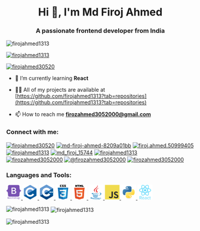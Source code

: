 <h1 align="center">Hi 👋, I'm Md Firoj Ahmed</h1>
<h3 align="center">A passionate frontend developer from India</h3>

<p align="left"> <img src="https://komarev.com/ghpvc/?username=firojahmed1313&label=Profile%20views&color=0e75b6&style=flat" alt="firojahmed1313" /> </p>

<p align="left"> <a href="https://github.com/ryo-ma/github-profile-trophy"><img src="https://github-profile-trophy.vercel.app/?username=firojahmed1313&theme=dark_dimmed&margin-w=10" alt="firojahmed1313" /></a> </p>

<p align="left"> <a href="https://twitter.com/firojahmed30520" target="blank"><img src="https://img.shields.io/twitter/follow/firojahmed30520?logo=twitter&style=for-the-badge" alt="firojahmed30520" /></a> </p>

- 🌱 I’m currently learning **React**

- 👨‍💻 All of my projects are available at [https://github.com/firojahmed1313?tab=repositories](https://github.com/firojahmed1313?tab=repositories)

- 📫 How to reach me **firozahmed3052000@gmail.com**

<h3 align="left">Connect with me:</h3>
<p align="left">
<a href="https://twitter.com/firojahmed30520" target="blank"><img align="center" src="https://raw.githubusercontent.com/rahuldkjain/github-profile-readme-generator/master/src/images/icons/Social/twitter.svg" alt="firojahmed30520" height="30" width="40" /></a>
<a href="https://linkedin.com/in/md-firoj-ahmed-8209a01bb" target="blank"><img align="center" src="https://raw.githubusercontent.com/rahuldkjain/github-profile-readme-generator/master/src/images/icons/Social/linked-in-alt.svg" alt="md-firoj-ahmed-8209a01bb" height="30" width="40" /></a>
<a href="https://fb.com/firoj.ahmed.50999405" target="blank"><img align="center" src="https://raw.githubusercontent.com/rahuldkjain/github-profile-readme-generator/master/src/images/icons/Social/facebook.svg" alt="firoj.ahmed.50999405" height="30" width="40" /></a>
<a href="https://instagram.com/firojahmed1313" target="blank"><img align="center" src="https://raw.githubusercontent.com/rahuldkjain/github-profile-readme-generator/master/src/images/icons/Social/instagram.svg" alt="firojahmed1313" height="30" width="40" /></a>
<a href="https://www.codechef.com/users/md_firoj_15744" target="blank"><img align="center" src="https://cdn.jsdelivr.net/npm/simple-icons@3.1.0/icons/codechef.svg" alt="md_firoj_15744" height="30" width="40" /></a>
<a href="https://www.hackerrank.com/firojahmed1313" target="blank"><img align="center" src="https://raw.githubusercontent.com/rahuldkjain/github-profile-readme-generator/master/src/images/icons/Social/hackerrank.svg" alt="firojahmed1313" height="30" width="40" /></a>
<a href="https://www.leetcode.com/firozahmed3052000" target="blank"><img align="center" src="https://raw.githubusercontent.com/rahuldkjain/github-profile-readme-generator/master/src/images/icons/Social/leet-code.svg" alt="firozahmed3052000" height="30" width="40" /></a>
<a href="https://www.hackerearth.com/@firozahmed3052000" target="blank"><img align="center" src="https://raw.githubusercontent.com/rahuldkjain/github-profile-readme-generator/master/src/images/icons/Social/hackerearth.svg" alt="@firozahmed3052000" height="30" width="40" /></a>
<a href="https://auth.geeksforgeeks.org/user/firozahmed3052000" target="blank"><img align="center" src="https://raw.githubusercontent.com/rahuldkjain/github-profile-readme-generator/master/src/images/icons/Social/geeks-for-geeks.svg" alt="firozahmed3052000" height="30" width="40" /></a>
</p>

<h3 align="left">Languages and Tools:</h3>
<p align="left"> <a href="https://getbootstrap.com" target="_blank" rel="noreferrer"> <img src="https://raw.githubusercontent.com/devicons/devicon/master/icons/bootstrap/bootstrap-plain-wordmark.svg" alt="bootstrap" width="40" height="40"/> </a> <a href="https://www.cprogramming.com/" target="_blank" rel="noreferrer"> <img src="https://raw.githubusercontent.com/devicons/devicon/master/icons/c/c-original.svg" alt="c" width="40" height="40"/> </a> <a href="https://www.w3schools.com/cpp/" target="_blank" rel="noreferrer"> <img src="https://raw.githubusercontent.com/devicons/devicon/master/icons/cplusplus/cplusplus-original.svg" alt="cplusplus" width="40" height="40"/> </a> <a href="https://www.w3schools.com/css/" target="_blank" rel="noreferrer"> <img src="https://raw.githubusercontent.com/devicons/devicon/master/icons/css3/css3-original-wordmark.svg" alt="css3" width="40" height="40"/> </a> <a href="https://www.w3.org/html/" target="_blank" rel="noreferrer"> <img src="https://raw.githubusercontent.com/devicons/devicon/master/icons/html5/html5-original-wordmark.svg" alt="html5" width="40" height="40"/> </a> <a href="https://www.java.com" target="_blank" rel="noreferrer"> <img src="https://raw.githubusercontent.com/devicons/devicon/master/icons/java/java-original.svg" alt="java" width="40" height="40"/> </a> <a href="https://developer.mozilla.org/en-US/docs/Web/JavaScript" target="_blank" rel="noreferrer"> <img src="https://raw.githubusercontent.com/devicons/devicon/master/icons/javascript/javascript-original.svg" alt="javascript" width="40" height="40"/> </a> <a href="https://www.python.org" target="_blank" rel="noreferrer"> <img src="https://raw.githubusercontent.com/devicons/devicon/master/icons/python/python-original.svg" alt="python" width="40" height="40"/> </a> <a href="https://reactjs.org/" target="_blank" rel="noreferrer"> <img src="https://raw.githubusercontent.com/devicons/devicon/master/icons/react/react-original-wordmark.svg" alt="react" width="40" height="40"/> </a> </p>

<p><img align="left" src="https://github-readme-stats.vercel.app/api/top-langs?username=firojahmed1313&show_icons=true&locale=en&layout=compact" alt="firojahmed1313" /></p>

<p>&nbsp;<img align="center" src="https://github-readme-stats.vercel.app/api?username=firojahmed1313&show_icons=true&locale=en" alt="firojahmed1313" /></p>

<p><img align="center" src="https://github-readme-streak-stats.herokuapp.com/?user=firojahmed1313&" alt="firojahmed1313" /></p>

